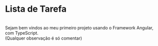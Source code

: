 # Lista de Tarefa
<br>
Sejam bem vindos ao meu primeiro projeto usando o Framework Angular, com TypeScript.
<br>
(Qualquer observação é só comentar)

